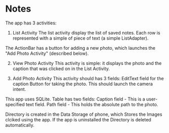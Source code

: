 # Notes
The app has 3 activities:

1. List Activity
The list activity  display the list of saved notes. Each row is represented with a simple of piece of text (a simple ListAdapter).

The ActionBar has a button for adding a new photo, which launches the "Add Photo Activity" (described below).

2. View Photo Activity
This activity is simple: it displays the photo and the caption that was clicked on in the List Activity.

3. Add Photo Activity
This activity should has 3 fields:
EditText field for the caption
Button for taking the photo. This should launch the camera intent.

This app uses SQLite. Table has two fields:
Caption field - This is a user-specified text field.
Path field - This holds the absolute path to the photo.

Directory is created in the Data Storage of phone, which Stores the Images clciked using the app.
If the app is uninstalled the Directory is deleted automatically.
